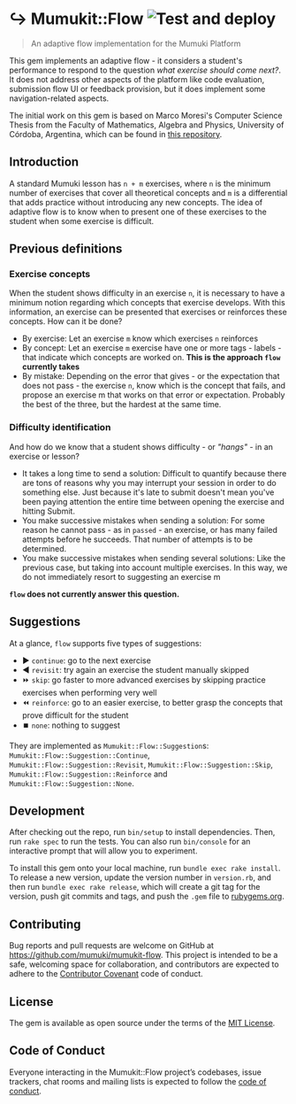 # :arrow_right_hook: Mumukit::Flow ![Test and deploy](https://github.com/mumuki/mumukit-flow/workflows/Test%20and%20deploy/badge.svg?branch=master)

> An adaptive flow implementation for the Mumuki Platform

This gem implements an adaptive flow - it considers a student's performance to respond to the question _what exercise should come next?_. It does not address other aspects of the platform like code evaluation, submission flow UI or feedback provision, but it does implement some navigation-related aspects.

The initial work on this gem is based on Marco Moresi's Computer Science Thesis from the Faculty of Mathematics, Algebra and Physics, University of Córdoba, Argentina, which can be found in [this repository](https://github.com/mrcmoresi/msc-thesis).


## Introduction

A standard Mumuki lesson has `n + m` exercises, where `n` is the minimum number of exercises that cover all theoretical concepts and `m` is a differential that adds practice without introducing any new concepts. The idea of adaptive flow is to know when to present one of these exercises to the student when some exercise is difficult.

## Previous definitions

### Exercise concepts

When the student shows difficulty in an exercise `n`, it is necessary to have a minimum notion regarding which concepts that exercise develops. With this information, an exercise can be presented that exercises or reinforces these concepts. How can it be done?

* By exercise: Let an exercise `m` know which exercises `n` reinforces
* By concept: Let an exercise `m` exercise have one or more tags - labels - that indicate which concepts are worked on. **This is the approach `flow` currently takes**
* By mistake: Depending on the error that gives - or the expectation that does not pass - the exercise `n`, know which is the concept that fails, and propose an exercise m that works on that error or expectation. Probably the best of the three, but the hardest at the same time.


### Difficulty identification

And how do we know that a student shows difficulty - or _"hangs"_ - in an exercise or lesson?

* It takes a long time to send a solution: Difficult to quantify because there are tons of reasons why you may interrupt your session in order to do something else. Just because it's late to submit doesn't mean you've been paying attention the entire time between opening the exercise and hitting Submit.
* You make successive mistakes when sending a solution: For some reason he cannot pass - as in `passed` - an exercise, or has many failed attempts before he succeeds. That number of attempts is to be determined.
* You make successive mistakes when sending several solutions: Like the previous case, but taking into account multiple exercises. In this way, we do not immediately resort to suggesting an exercise m

**`flow` does not currently answer this question.**

## Suggestions

At a glance, `flow` supports five types of suggestions:

 * :arrow_forward:  `continue`: go to the next exercise
 * :arrow_backward:  `revisit`: try again an exercise the student manually skipped
 * :fast_forward: `skip`: go faster to more advanced exercises by skipping practice exercises when performing very well
 * :rewind: `reinforce`: go to an easier exercise, to better grasp the concepts that prove difficult for the student
 * :stop_button: `none`: nothing to suggest


They are implemented as `Mumukit::Flow::Suggestion`s: `Mumukit::Flow::Suggestion::Continue`, `Mumukit::Flow::Suggestion::Revisit`, `Mumukit::Flow::Suggestion::Skip`, `Mumukit::Flow::Suggestion::Reinforce` and `Mumukit::Flow::Suggestion::None`.

## Development

After checking out the repo, run `bin/setup` to install dependencies. Then, run `rake spec` to run the tests. You can also run `bin/console` for an interactive prompt that will allow you to experiment.

To install this gem onto your local machine, run `bundle exec rake install`. To release a new version, update the version number in `version.rb`, and then run `bundle exec rake release`, which will create a git tag for the version, push git commits and tags, and push the `.gem` file to [rubygems.org](https://rubygems.org).

## Contributing

Bug reports and pull requests are welcome on GitHub at https://github.com/mumuki/mumukit-flow. This project is intended to be a safe, welcoming space for collaboration, and contributors are expected to adhere to the [Contributor Covenant](http://contributor-covenant.org) code of conduct.

## License

The gem is available as open source under the terms of the [MIT License](https://opensource.org/licenses/MIT).

## Code of Conduct

Everyone interacting in the Mumukit::Flow project’s codebases, issue trackers, chat rooms and mailing lists is expected to follow the [code of conduct](https://github.com/mumuki/mumukit-flow/blob/master/CODE_OF_CONDUCT.md).
